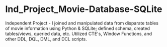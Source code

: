 # Ind_Project_Movie-Database-SQLite
Independent Project - I joined and manipulated data from disparate tables of movie information using Python &amp; SQLite; defined schema, created tables/views, queried data, etc. Utilized CTE's, Window Functions, and other DDL, DQL, DML, and DCL scripts.
